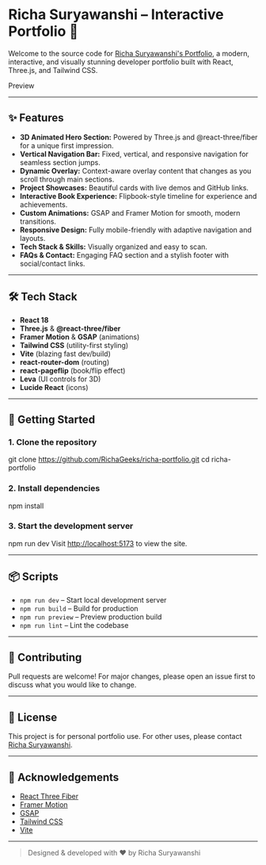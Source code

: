 ﻿# Richa Suryawanshi – Interactive Portfolio 🚀

Welcome to the source code for [Richa Suryawanshi's Portfolio](https://github.com/RichaGeeks), a modern, interactive, and visually stunning developer portfolio built with React, Three.js, and Tailwind CSS.

Preview 


---

## ✨ Features

- **3D Animated Hero Section:** Powered by Three.js and @react-three/fiber for a unique first impression.
- **Vertical Navigation Bar:** Fixed, vertical, and responsive navigation for seamless section jumps.
- **Dynamic Overlay:** Context-aware overlay content that changes as you scroll through main sections.
- **Project Showcases:** Beautiful cards with live demos and GitHub links.
- **Interactive Book Experience:** Flipbook-style timeline for experience and achievements.
- **Custom Animations:** GSAP and Framer Motion for smooth, modern transitions.
- **Responsive Design:** Fully mobile-friendly with adaptive navigation and layouts.
- **Tech Stack & Skills:** Visually organized and easy to scan.
- **FAQs & Contact:** Engaging FAQ section and a stylish footer with social/contact links.

---

## 🛠️ Tech Stack

- **React 18**
- **Three.js** & **@react-three/fiber**
- **Framer Motion** & **GSAP** (animations)
- **Tailwind CSS** (utility-first styling)
- **Vite** (blazing fast dev/build)
- **react-router-dom** (routing)
- **react-pageflip** (book/flip effect)
- **Leva** (UI controls for 3D)
- **Lucide React** (icons)

---

## 🚀 Getting Started

### 1. Clone the repository
git clone https://github.com/RichaGeeks/richa-portfolio.git cd richa-portfolio


### 2. Install dependencies
npm install


### 3. Start the development server
npm run dev
Visit [http://localhost:5173](http://localhost:5173) to view the site.

---

## 📦 Scripts

- `npm run dev` – Start local development server
- `npm run build` – Build for production
- `npm run preview` – Preview production build
- `npm run lint` – Lint the codebase


---

## 🤝 Contributing

Pull requests are welcome! For major changes, please open an issue first to discuss what you would like to change.

---

## 📄 License

This project is for personal portfolio use. For other uses, please contact [Richa Suryawanshi](https://linkedin.com/in/richa-geeks).

---

## 🙏 Acknowledgements

- [React Three Fiber](https://docs.pmnd.rs/react-three-fiber/)
- [Framer Motion](https://www.framer.com/motion/)
- [GSAP](https://greensock.com/gsap/)
- [Tailwind CSS](https://tailwindcss.com/)
- [Vite](https://vitejs.dev/)

---

> Designed & developed with ❤️ by Richa Suryawanshi




